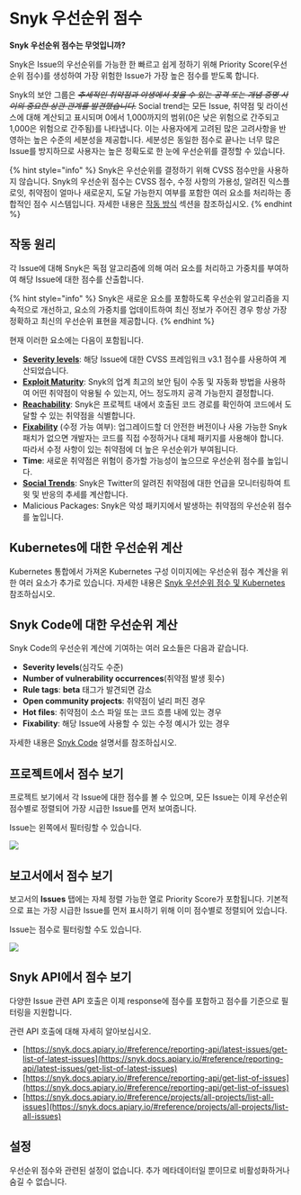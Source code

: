 # Snyk 우선순위 점수

**Snyk 우선순위 점수는 무엇입니까?**

Snyk은 Issue의 우선순위를 가능한 한 빠르고 쉽게 정하기 위해 Priority Score(우선순위 점수)를 생성하여 가장 위험한 Issue가 가장 높은 점수를 받도록 합니다.

Snyk의 보안 그룹은 ~~_추세적인 취약점과 야생에서 찾을 수 있는 공격 또는 개념 증명 사이의 중요한 상관 관계를 발견했습니다._~~ Social trend는 모든 Issue, 취약점 및 라이선스에 대해 계산되고 표시되며 0에서 1,000까지의 범위(0은 낮은 위험으로 간주되고 1,000은 위험으로 간주됨)를 나타냅니다. 이는 사용자에게 고려된 많은 고려사항을 반영하는 높은 수준의 세분성을 제공합니다. 세분성은 동일한 점수로 끝나는 너무 많은 Issue를 방지하므로 사용자는 높은 정확도로 한 눈에 우선순위를 결정할 수 있습니다.

{% hint style="info" %}
Snyk은 우선순위를 결정하기 위해 CVSS 점수만을 사용하지 않습니다. Snyk의 우선순위 점수는 CVSS 점수, 수정 사항의 가용성, 알려진 익스플로잇, 취약점이 얼마나 새로운지, 도달 가능한지 여부를 포함한 여러 요소를 처리하는 종합적인 점수 시스템입니다. 자세한 내용은 [작동 방식](snyk-priority-score.md) 섹션을 참조하십시오.
{% endhint %}

## 작동 원리

각 Issue에 대해 Snyk은 독점 알고리즘에 의해 여러 요소를 처리하고 가중치를 부여하여 해당 Issue에 대한 점수를 산출합니다.

{% hint style="info" %}
Snyk은 새로운 요소를 포함하도록 우선순위 알고리즘을 지속적으로 개선하고, 요소의 가중치를 업데이트하여 최신 정보가 주어진 경우 항상 가장 정확하고 최신의 우선순위 표현을 제공합니다.
{% endhint %}

현재 이러한 요소에는 다음이 포함됩니다.

* [**Severity levels**](https://docs.snyk.io/introducing-snyk/snyks-core-concepts/severity-levels): 해당 Issue에 대한 CVSS 프레임워크 v3.1 점수를 사용하여 계산되었습니다.
* [**Exploit Maturity**](https://snyk.io/blog/whats-so-wild-about-exploits-in-the-wild-and-how-can-we-prioritize-accordingly/): Snyk의 업계 최고의 보안 팀이 수동 및 자동화 방법을 사용하여 어떤 취약점이 악용될 수 있는지, 어느 정도까지 공격 가능한지 결정합니다.
* [**Reachability**](https://snyk.io/blog/optimizing-prioritization-with-deep-application-level-context/): Snyk은 프로젝트 내에서 호출된 코드 경로를 확인하여 코드에서 도달할 수 있는 취약점을 식별합니다.
* [**Fixability**](https://support.snyk.io/hc/en-us/articles/4405034808209) (수정 가능 여부): 업그레이드할 더 안전한 버전이나 사용 가능한 Snyk 패치가 없으면 개발자는 코드를 직접 수정하거나 대체 패키지를 사용해야 합니다. 따라서 수정 사항이 있는 취약점에 더 높은 우선순위가 부여됩니다.
* **Time**: 새로운 취약점은 위험이 증가할 가능성이 높으므로 우선순위 점수를 높입니다.
* [**Social Trends**](https://docs.snyk.io/fixing-and-prioritizing-issues/prioritizing-issues/prioritize-by-social-trends): Snyk은 Twitter의 알려진 취약점에 대한 언급을 모니터링하여 트윗 및 반응의 추세를 계산합니다.
* Malicious Packages: Snyk은 악성 패키지에서 발생하는 취약점의 우선순위 점수를 높입니다.

## Kubernetes에 대한 우선순위 계산

Kubernetes 통합에서 가져온 Kubernetes 구성 이미지에는 우선순위 점수 계산을 위한 여러 요소가 추가로 있습니다. 자세한 내용은 [Snyk 우선순위 점수 및 Kubernetes](https://support.snyk.io/hc/en-us/articles/360010906897-Snyk-Priority-Score-and-Kubernetes) 참조하십시오.

## Snyk Code에 대한 우선순위 계산

Snyk Code의 우선순위 계산에 기여하는 여러 요소들은 다음과 같습니다.

* **Severity levels**(심각도 수준)
* **Number of vulnerability occurrences**(취약점 발생 횟수)
* **Rule tags**: **beta** 태그가 발견되면 감소
* **Open community projects**: 취약점이 널리 퍼진 경우
* **Hot files**: 취약점이 소스 파일 또는 코드 흐름 내에 있는 경우
* **Fixability**: 해당 Issue에 사용할 수 있는 수정 예시가 있는 경우

자세한 내용은 [Snyk Code](https://docs.snyk.io/snyk-code) 설명서를 참조하십시오.

## 프로젝트에서 점수 보기

프로젝트 보기에서 각 Issue에 대한 점수를 볼 수 있으며, 모든 Issue는 이제 우선순위 점수별로 정렬되어 가장 시급한 Issue를 먼저 보여줍니다.

Issue는 왼쪽에서 필터링할 수 있습니다.

![](../../../.gitbook/assets/screen\_shot\_2021-07-14\_at\_1.41.24\_pm.png)

## 보고서에서 점수 보기

보고서의 **Issues** 탭에는 자체 정렬 가능한 열로 Priority Score가 포함됩니다. 기본적으로 표는 가장 시급한 Issue를 먼저 표시하기 위해 이미 점수별로 정렬되어 있습니다.

Issue는 점수로 필터링할 수도 있습니다.

![](../../../.gitbook/assets/screen\_shot\_2021-07-14\_at\_1.43.32\_pm.png)

## Snyk API에서 점수 보기

다양한 Issue 관련 API 호출은 이제 response에 점수를 포함하고 점수를 기준으로 필터링을 지원합니다.

관련 API 호출에 대해 자세히 알아보십시오.

* [https://snyk.docs.apiary.io/#reference/reporting-api/latest-issues/get-list-of-latest-issues](https://snyk.docs.apiary.io/#reference/reporting-api/latest-issues/get-list-of-latest-issues)
* [https://snyk.docs.apiary.io/#reference/reporting-api/get-list-of-issues](https://snyk.docs.apiary.io/#reference/reporting-api/get-list-of-issues)
* [https://snyk.docs.apiary.io/#reference/projects/all-projects/list-all-issues](https://snyk.docs.apiary.io/#reference/projects/all-projects/list-all-issues)

## 설정

우선순위 점수와 관련된 설정이 없습니다. 추가 메타데이터일 뿐이므로 비활성화하거나 숨길 수 없습니다.
